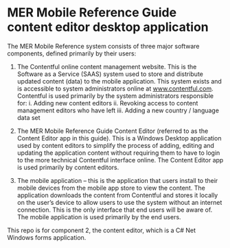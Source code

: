# MER Mobile Reference Guide content editor desktop application

The MER Mobile Reference system consists of three major software components, defined primarily by their users:
1.	The Contentful online content management website.  This is the Software as a Service (SAAS) system used to store and distribute updated content (data) to the mobile application.  This system exists and is accessible to system administrators online at www.contentful.com.  Contentful is used primarily by the system administrators responsible for:
  i.	Adding new content editors
  ii.	Revoking access to content management editors who have left
  iii.	Adding a new country / language data set

2.	The MER Mobile Reference Guide Content Editor (referred to as the Content Editor app in this guide).  This is a Windows Desktop application used by content editors to simplify the process of adding, editing and updating the application content without requiring them to have to login to the more technical Contentful interface online.  The Content Editor app is used primarily by content editors.

3.	The mobile application – this is the application that users install to their mobile devices from the mobile app store to view the content.  The application downloads the content from Contentful and stores it locally on the user’s device to allow users to use the system without an internet connection.  This is the only interface that end users will be aware of.  The mobile application is used primarily by the end users.

This repo is for component 2, the content editor, which is a C# Net Windows forms application.
